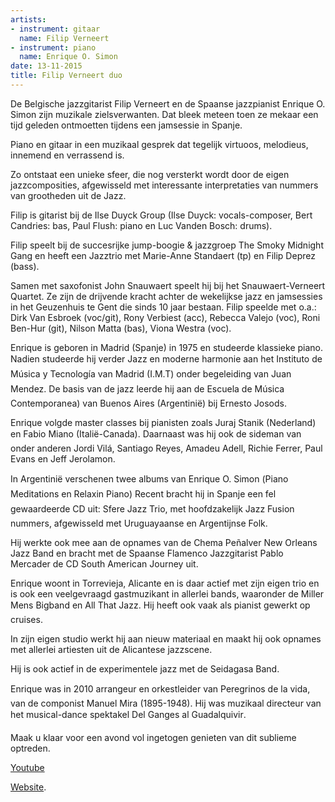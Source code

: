 ```yaml
---
artists:
- instrument: gitaar
  name: Filip Verneert
- instrument: piano
  name: Enrique O. Simon
date: 13-11-2015
title: Filip Verneert duo
---
```

De Belgische jazzgitarist Filip Verneert en de Spaanse jazzpianist Enrique O. Simon zijn muzikale zielsverwanten.
Dat bleek meteen toen ze mekaar een tijd geleden ontmoetten tijdens een jamsessie in Spanje. 

Piano en gitaar in een muzikaal gesprek dat tegelijk virtuoos, melodieus, innemend en verrassend is. 

Zo ontstaat een unieke sfeer, die nog versterkt wordt door de eigen jazzcomposities, afgewisseld met interessante 
interpretaties van nummers van grootheden uit de Jazz. 

Filip is gitarist bij de Ilse Duyck Group (Ilse Duyck: vocals-composer, Bert Candries: bas, Paul Flush: piano en 
Luc Vanden Bosch: drums). 

Filip speelt bij de succesrijke jump-boogie & jazzgroep The Smoky Midnight Gang en heeft een Jazztrio met Marie-Anne 
Standaert (tp) en Filip Deprez (bass). 

Samen met saxofonist John Snauwaert speelt hij bij het Snauwaert-Verneert Quartet. Ze zijn de drijvende kracht achter 
de wekelijkse jazz en jamsessies in het Geuzenhuis te Gent die sinds 10 jaar bestaan. Filip speelde met o.a.: Dirk 
Van Esbroek (voc/git), Rony Verbiest (acc), Rebecca Valejo (voc), Roni Ben-Hur (git), Nilson Matta (bas), Viona Westra (voc). 

Enrique is geboren in Madrid (Spanje) in 1975 en studeerde klassieke piano. Nadien studeerde hij verder Jazz en moderne 
harmonie aan het Instituto de Música y Tecnología van Madrid (I.M.T) onder begeleiding van Juan Mendez. De basis van 
de jazz leerde hij aan de Escuela de Música Contemporanea) van Buenos Aires (Argentinië) bij Ernesto Josods. 

Enrique volgde master classes bij pianisten zoals Juraj Stanik (Nederland) en Fabio Miano (Italië-Canada). Daarnaast was hij 
ook de sideman van onder anderen Jordi Vilá, Santiago Reyes, Amadeu Adell, Richie Ferrer, Paul Evans en Jeff Jerolamon. 

In Argentinië verschenen twee albums van Enrique O. Simon (Piano Meditations en Relaxin Piano) Recent bracht hij in Spanje een 
fel gewaardeerde CD uit: Sfere Jazz Trio, met hoofdzakelijk Jazz Fusion nummers, afgewisseld met Uruguayaanse en Argentijnse Folk. 

Hij werkte ook mee aan de opnames van de Chema Peñalver New Orleans Jazz Band en bracht met de Spaanse Flamenco Jazzgitarist 
Pablo Mercader de CD South American Journey uit. 

Enrique woont in Torrevieja, Alicante en is daar actief met zijn eigen trio en is ook een veelgevraagd gastmuzikant in 
allerlei bands, waaronder de Miller Mens Bigband en All That Jazz. Hij heeft ook vaak als pianist gewerkt op cruises. 

In zijn eigen studio werkt hij aan nieuw materiaal en maakt hij ook opnames met allerlei artiesten uit de Alicantese jazzscene. 

Hij is ook actief in de experimentele jazz met de Seidagasa Band. 

Enrique was in 2010 arrangeur en orkestleider van Peregrinos de la vida, van de componist Manuel Mira (1895-1948). Hij was muzikaal 
directeur van het musical-dance spektakel Del Ganges al Guadalquivir. 

Maak u klaar voor een avond vol ingetogen genieten van dit sublieme optreden.

[Youtube](https://www.youtube.com/watch?v=EMC-wRR4M9U) 

[Website](http://www.filipverneert.be/).